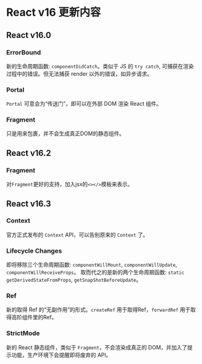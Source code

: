 # React v16 更新内容

## React v16.0

### ErrorBound

新的生命周期函数: `componentDidCatch`。类似于 JS 的 `try catch`, 可捕获在渲染过程中的错误。但无法捕获 render 以外的错误，如异步请求。

### Portal

`Portal` 可意会为“传送门”，即可以在外部 DOM 渲染 React 组件。

### Fragment

只是用来包裹，并不会生成真正DOM的静态组件。

## React v16.2

### Fragment

对`Fragment`更好的支持，加入jsx的`<></>`模板来表示。

## React v16.3

### Context

官方正式发布的 `Context` API，可以告别原来的 `Context` 了。

### Lifecycle Changes

即将移除三个生命周期函数: `componentWillMount`, `componentWillUpdate`, `componentWillReceiveProps`。
取而代之的是新的两个生命周期函数: `static getDerivedStateFromProps`, `getSnapShotBeforeUpdate`。

### Ref

新的取得 Ref 的“无副作用”的形式。`createRef` 用于取得Ref，`forwardRef` 用于取得高阶组件里的Ref。

### StrictMode

新的 React 静态组件，类似于 `Fragment`，不会渲染成真正的 DOM，并加入了提示功能，生产环境下会提醒即将废弃的 API。